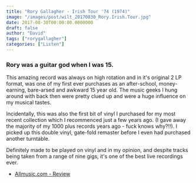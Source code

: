 ```yaml
---
title: "Rory Gallagher - Irish Tour '74 (1974)"
image: "/images/post/wilt_20170830_Rory.Irish.Tour.jpg"
date: 2017-08-30T00:00:00.0000000
draft: false
author: "David"
tags: ["rorygallagher"]
categories: ["Listen"]
---
```

### Rory was a guitar god when I was 15.

 This amazing record was always on high rotation and in it's original 2 LP format, was one of my first ever purchases as an after-school, money-earning, bare-arsed and awkward 15 year old. The music geeks I hung around with back then were pretty clued up and were a huge influence on my musical tastes. 

 Incidentally, this was also the first bit of vinyl I purchased for my most recent collection which I recommenced just a few years ago. (I gave away the majority of my 1000 plus records years ago - fuck knows why?!!). I picked up this double vinyl, gate-fold remaster before I even had purchased another turntable.

 Definitely made to be played on vinyl and in my opinion, and despite tracks being taken from a range of nine gigs, it's one of the best live recordings ever.

-  [Allmusic.com - Review](http://www.allmusic.com/album/irish-tour-mw0000196302)